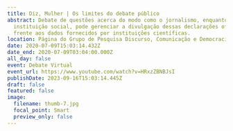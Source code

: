 ```yaml
---
title: Diz, Mulher | Os limites do debate público
abstract: Debate de questões acerca do modo como o jornalismo, enquanto
  instituição social, pode gerenciar a divulgação dessas declarações oficiais
  frente aos dados fornecidos por instituições científicas.
location: Página do Grupo de Pesquisa Discurso, Comunicação e Democracia no Youtube
date: 2020-07-09T15:03:14.432Z
date_end: 2020-07-09T03:04:00.000Z
all_day: false
event: Debate Virtual
event_url: https://www.youtube.com/watch?v=HRxzZBNBJsI
publishDate: 2023-09-16T15:03:14.445Z
draft: false
featured: false
image:
  filename: thumb-7.jpg
  focal_point: Smart
  preview_only: false
---
```

